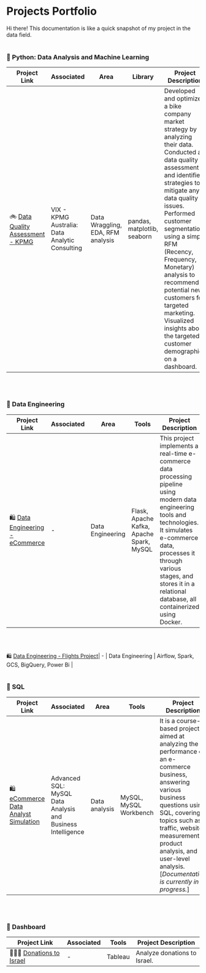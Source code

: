 # Projects Portfolio
Hi there! This documentation is like a quick snapshot of my project in the data field.
<br>
<br>


### 📂 Python: Data Analysis and Machine Learning

Project Link | Associated | Area | Library | Project Description 
---|---|---|---|---
🚲 [Data Quality Assessment - KPMG](https://github.com/shaik1201/Data-Projects/tree/main/KPMG) |VIX - KPMG Australia: Data Analytic Consulting | Data Wraggling, EDA, RFM analysis |pandas, matplotlib, seaborn | Developed and optimized a bike company market strategy by analyzing their data. Conducted a data quality assessment and identified strategies to mitigate any data quality issues. Performed customer segmentation using a simple RFM (Recency, Frequency, Monetary) analysis to recommend potential new customers for targeted marketing. Visualized insights about the targeted customer demographics on a dashboard.
<br>
<br>

### 📂 Data Engineering

Project Link | Associated | Area | Tools | Project Description
---|---|---|---|---
🛍 [Data Engineering - eCommerce](https://github.com/shaik1201/Data-Projects/tree/main/Data%20Engineering%20-%20eCommerce)| - | Data Engineering | Flask, Apache Kafka, Apache Spark, MySQL | This project implements a real-time e-commerce data processing pipeline using modern data engineering tools and technologies. It simulates e-commerce data, processes it through various stages, and stores it in a relational database, all containerized using Docker.
<br>
<br>

🛍 [Data Engineering - Flights Project](https://github.com/shaik1201/Data-Projects/tree/main/Flights-Project)| - | Data Engineering | Airflow, Spark, GCS, BigQuery, Power Bi |
<br>
<br>

### 📂 SQL

Project Link | Associated | Area | Tools | Project Description
---|---|---|---|---
🛍 [eCommerce Data Analyst Simulation](https://github.com/shaik1201/Data-Projects/tree/main/eCommerce%20Data%20Analyst%20Simulation)| Advanced SQL: MySQL Data Analysis and Business Intelligence|Data analysis| MySQL, MySQL Workbench |It is a course-based project aimed at analyzing the performance of an e-commerce business, answering various business questions using SQL, covering topics such as traffic, website measurement, product analysis, and user-level analysis. [*Documentation is currently in progress.*]
<br>
<br>

### 📂 Dashboard
Project Link | Associated | Tools | Project Description
---|---|---|---
👩🏻‍💻 [Donations to Israel](https://public.tableau.com/app/profile/shai.kikozashvily/viz/Team55Presentation26_07/sheet18) | - | Tableau | Analyze donations to Israel.
<br>
<br>
